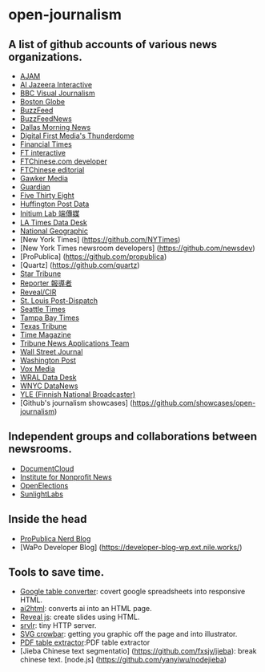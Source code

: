 # open-journalism

## A list of github accounts of various news organizations.

* [AJAM](https://github.com/ajam)
* [Al Jazeera Interactive](https://github.com/ajinteractive)
* [BBC Visual Journalism](https://github.com/bbcvisualjournalism)
* [Boston Globe](https://github.com/bostonglobe)
* [BuzzFeed](https://github.com/BuzzFeed)
* [BuzzFeedNews](https://github.com/BuzzFeedNews)
* [Dallas Morning News](https://github.com/dallasmorningnews)
* [Digital First Media's Thunderdome](https://github.com/thunderdome-data)
* [Financial Times](https://github.com/financial-times)
* [FT interactive](https://github.com/ft-interactive/)
* [FTChinese.com developer](https://github.com/ftchinese)
* [FTChinese editorial](https://github.com/ftc-editorial)
* [Gawker Media](https://github.com/gawkermedia)
* [Guardian](https://github.com/guardian)
* [Five Thirty Eight](https://github.com/fivethirtyeight)
* [Huffington Post Data](https://github.com/huffpostdata)
* [Initium Lab 端傳媒](https://github.com/initiumlab)
* [LA Times Data Desk](https://github.com/datadesk)
* [National Geographic](https://github.com/natgeo)
* [New York Times] (https://github.com/NYTimes)
* [New York Times newsroom developers] (https://github.com/newsdev)
* [ProPublica] (https://github.com/propublica)
* [Quartz] (https://github.com/quartz)
* [Star Tribune](https://github.com/striblab)
* [Reporter 報導者](https://github.com/twreporter)
* [Reveal/CIR](https://github.com/cirlabs)
* [St. Louis Post-Dispatch](https://github.com/PostDispatchInteractive)
* [Seattle Times](https://github.com/seattletimes)
* [Tampa Bay Times](https://github.com/tbtimes)
* [Texas Tribune](https://github.com/texastribune)
* [Time Magazine](https://github.com/TimeMagazine)
* [Tribune News Applications Team](https://github.com/newsapps)
* [Wall Street Journal](https://github.com/WSJ)
* [Washington Post](https://github.com/washingtonpost)
* [Vox Media](https://github.com/voxmedia)
* [WRAL Data Desk](https://github.com/wraldata)
* [WNYC DataNews](https://github.com/datanews)
* [YLE (Finnish National Broadcaster)](https://github.com/Yleisradio)
* [Github's journalism showcases] (https://github.com/showcases/open-journalism)

## Independent groups and collaborations between newsrooms.

* [DocumentCloud](https://github.com/documentcloud)
* [Institute for Nonprofit News](https://github.com/inn)
* [OpenElections](https://github.com/openelections)
* [SunlightLabs](https://github.com/sunlightlabs)

## Inside the head
* [ProPublica Nerd Blog](https://www.propublica.org/nerds/)
* [WaPo Developer Blog] (https://developer-blog-wp.ext.nile.works/)

## Tools to save time.

* [Google table converter](https://github.com/jsvine/google-table-converter): covert google spreadsheets into responsive HTML.
* [ai2html](https://github.com/cedricsam/ai2html): converts ai into an HTML page.
* [Reveal js](https://github.com/hakimel/reveal.js): create slides using HTML.
* [srvlr](https://github.com/kavanagh/srvlr): tiny HTTP server.
* [SVG crowbar](https://github.com/NYTimes/svg-crowbar): getting you graphic off the page and into illustrator. 
* [PDF table extractor](http://ronnywang.github.io/pdf-table-extractor/):PDF table extractor
* [Jieba Chinese text segmentatio] (https://github.com/fxsjy/jieba): break chinese text. [node.js] (https://github.com/yanyiwu/nodejieba)

